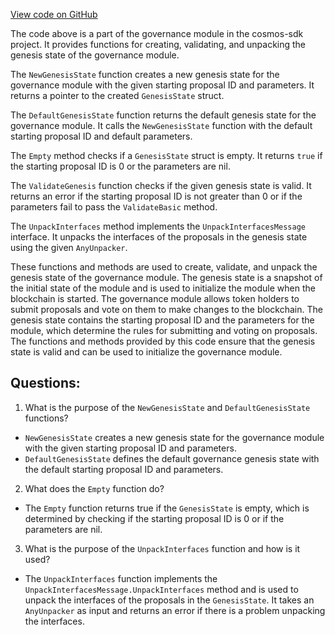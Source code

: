 [View code on GitHub](https://github.com/cosmos/cosmos-sdk.git/x/gov/types/v1/genesis.go)

The code above is a part of the governance module in the cosmos-sdk project. It provides functions for creating, validating, and unpacking the genesis state of the governance module.

The `NewGenesisState` function creates a new genesis state for the governance module with the given starting proposal ID and parameters. It returns a pointer to the created `GenesisState` struct.

The `DefaultGenesisState` function returns the default genesis state for the governance module. It calls the `NewGenesisState` function with the default starting proposal ID and default parameters.

The `Empty` method checks if a `GenesisState` struct is empty. It returns `true` if the starting proposal ID is 0 or the parameters are nil.

The `ValidateGenesis` function checks if the given genesis state is valid. It returns an error if the starting proposal ID is not greater than 0 or if the parameters fail to pass the `ValidateBasic` method.

The `UnpackInterfaces` method implements the `UnpackInterfacesMessage` interface. It unpacks the interfaces of the proposals in the genesis state using the given `AnyUnpacker`.

These functions and methods are used to create, validate, and unpack the genesis state of the governance module. The genesis state is a snapshot of the initial state of the module and is used to initialize the module when the blockchain is started. The governance module allows token holders to submit proposals and vote on them to make changes to the blockchain. The genesis state contains the starting proposal ID and the parameters for the module, which determine the rules for submitting and voting on proposals. The functions and methods provided by this code ensure that the genesis state is valid and can be used to initialize the governance module.
## Questions: 
 1. What is the purpose of the `NewGenesisState` and `DefaultGenesisState` functions?
- `NewGenesisState` creates a new genesis state for the governance module with the given starting proposal ID and parameters.
- `DefaultGenesisState` defines the default governance genesis state with the default starting proposal ID and parameters.

2. What does the `Empty` function do?
- The `Empty` function returns true if the `GenesisState` is empty, which is determined by checking if the starting proposal ID is 0 or if the parameters are nil.

3. What is the purpose of the `UnpackInterfaces` function and how is it used?
- The `UnpackInterfaces` function implements the `UnpackInterfacesMessage.UnpackInterfaces` method and is used to unpack the interfaces of the proposals in the `GenesisState`. It takes an `AnyUnpacker` as input and returns an error if there is a problem unpacking the interfaces.